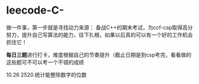 # leecode-C-
做一件事，第一步就是寻找动力来源：
备战C++的期末考试，为ccf-csp取得高分努力，提升自己写算法的能力，往下扎根，如果以后真的可以有一个好的工作机会抓住它！

**每日三题**进行打卡，难度根据自己的节奏提升（截止日期是到csp考完，看看做的这些题可不可以考一个不错的成绩

10.26 2520.统计能整除数字的位数
